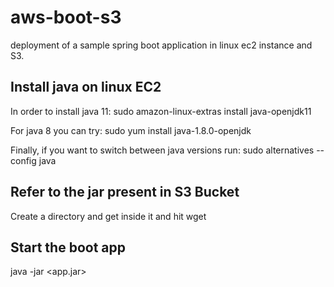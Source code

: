 # aws-boot-s3
deployment of a sample spring boot application in linux ec2 instance and S3.
## Install java on linux EC2
  In order to install java 11:
  sudo amazon-linux-extras install java-openjdk11

  For java 8 you can try:
  sudo yum install java-1.8.0-openjdk

  Finally, if you want to switch between java versions run:
  sudo alternatives --config java

## Refer to the jar present in S3 Bucket 
 Create a directory and get inside it and hit wget <URL OF OBJECT>
  
## Start the boot app
 java -jar <app.jar>
